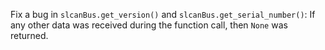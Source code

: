 Fix a bug in `slcanBus.get_version()` and `slcanBus.get_serial_number()`: If any other data was received during the function call, then `None` was returned.